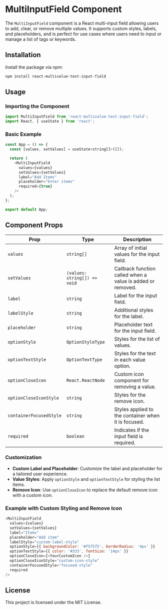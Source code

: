 # MultiInputField Component

The `MultiInputField` component is a React multi-input field allowing users to add, clear, or remove multiple values. It supports custom styles, labels, and placeholders, and is perfect for use cases where users need to input or manage a list of tags or keywords.

## Installation

Install the package via npm:

```bash
npm install react-multivalue-text-input-field
```

## Usage

### Importing the Component

```javascript
import MultiInputField from 'react-multivalue-text-input-field';
import React, { useState } from 'react';
```

### Basic Example

```javascript
const App = () => {
  const [values, setValues] = useState<string[]>([]);

  return (
    <MultiInputField
      values={values}
      setValues={setValues}
      label="Add Items"
      placeholder="Enter items"
      required={true}
    />
  );
};

export default App;
```

## Component Props

| Prop                  | Type                           | Description                                                                 |
|-----------------------|--------------------------------|-----------------------------------------------------------------------------|
| `values`              | `string[]`                    | Array of initial values for the input field.                                |
| `setValues`           | `(values: string[]) => void`  | Callback function called when a value is added or removed.                  |
| `label`               | `string`                      | Label for the input field.                                                  |
| `labelStyle`          | `string`                      | Additional styles for the label.                                            |
| `placeholder`         | `string`                      | Placeholder text for the input field.                                       |
| `optionStyle`         | `OptionStyleType`             | Styles for the list of values.                                              |
| `optionTextStyle`     | `OptionTextType`              | Styles for the text in each value option.                                   |
| `optionCloseIcon`     | `React.ReactNode`             | Custom icon component for removing a value.                                 |
| `optionCloseIconStyle`| `string`                      | Styles for the remove icon.                                                 |
| `containerFocusedStyle` | `string`                   | Styles applied to the container when it is focused.                         |
| `required`            | `boolean`                     | Indicates if the input field is required.                                   |

### Customization

- **Custom Label and Placeholder**: Customize the label and placeholder for a tailored user experience.
- **Value Styles**: Apply `optionStyle` and `optionTextStyle` for styling the list items.
- **Remove Icon**: Use `optionCloseIcon` to replace the default remove icon with a custom icon.

### Example with Custom Styling and Remove Icon

```javascript
<MultiInputField
  values={values}
  setValues={setValues}
  label="Items"
  placeholder="Add item"
  labelStyle="custom-label-style"
  optionStyle={{ backgroundColor: '#f5f5f5', borderRadius: '4px' }}
  optionTextStyle={{ color: '#333', fontSize: '14px' }}
  optionCloseIcon={<YourCustomIcon />}
  optionCloseIconStyle="custom-icon-style"
  containerFocusedStyle="focused-style"
  required
/>
```

## License

This project is licensed under the MIT License.
